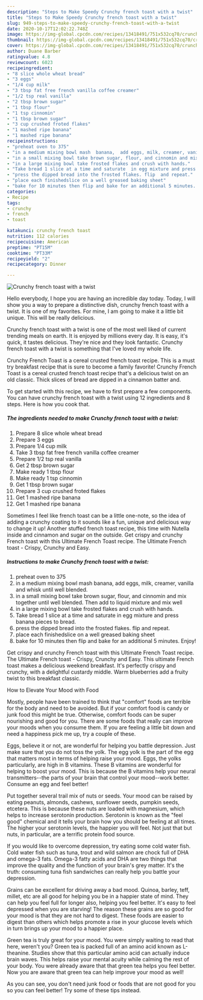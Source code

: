 ```yaml
---
description: "Steps to Make Speedy Crunchy french toast with a twist"
title: "Steps to Make Speedy Crunchy french toast with a twist"
slug: 949-steps-to-make-speedy-crunchy-french-toast-with-a-twist
date: 2020-10-17T12:02:22.748Z
image: https://img-global.cpcdn.com/recipes/13418491/751x532cq70/crunchy-french-toast-with-a-twist-recipe-main-photo.jpg
thumbnail: https://img-global.cpcdn.com/recipes/13418491/751x532cq70/crunchy-french-toast-with-a-twist-recipe-main-photo.jpg
cover: https://img-global.cpcdn.com/recipes/13418491/751x532cq70/crunchy-french-toast-with-a-twist-recipe-main-photo.jpg
author: Duane Barber
ratingvalue: 4.8
reviewcount: 6023
recipeingredient:
- "8 slice whole wheat bread"
- "3 eggs"
- "1/4 cup milk"
- "3 tbsp fat free french vanilla coffee creamer"
- "1/2 tsp real vanilla"
- "2 tbsp brown sugar"
- "1 tbsp flour"
- "1 tsp cinnomin"
- "1 tbsp brown sugar"
- "3 cup crushed froted flakes"
- "1 mashed ripe banana"
- "1 mashed ripe banana"
recipeinstructions:
- "preheat oven to 375"
- "in a medium mixing bowl mash  banana,  add eggs, milk, creamer, vanilla and whisk until well blended."
- "in a small mixing bowl take brown sugar, flour, and cinnomin and mix together until well blended. Then add to liquid mixture and mix well"
- "in a large mixing bowl take frosted flakes and crush with hands."
- "Take bread 1 slice at a time and saturate  in egg mixture and press banana pieces to bread."
- "press the dipped bread into the frosted flakes. flip  and repeat."
- "place each finishedslice on a well greased baking sheet"
- "bake for 10 minutes then flip and bake for an additional 5 minutes. Enjoy!"
categories:
- Recipe
tags:
- crunchy
- french
- toast

katakunci: crunchy french toast 
nutrition: 112 calories
recipecuisine: American
preptime: "PT15M"
cooktime: "PT33M"
recipeyield: "2"
recipecategory: Dinner

---
```



![Crunchy french toast with a twist](https://img-global.cpcdn.com/recipes/13418491/751x532cq70/crunchy-french-toast-with-a-twist-recipe-main-photo.jpg)

Hello everybody, I hope you are having an incredible day today. Today, I will show you a way to prepare a distinctive dish, crunchy french toast with a twist. It is one of my favorites. For mine, I am going to make it a little bit unique. This will be really delicious.

Crunchy french toast with a twist is one of the most well liked of current trending meals on earth. It is enjoyed by millions every day. It is easy, it's quick, it tastes delicious. They're nice and they look fantastic. Crunchy french toast with a twist is something that I've loved my whole life.

Crunchy French Toast is a cereal crusted french toast recipe. This is a must try breakfast recipe that is sure to become a family favorite! Crunchy French Toast is a cereal crusted french toast recipe that&#39;s a delicious twist on an old classic. Thick slices of bread are dipped in a cinnamon batter and.


To get started with this recipe, we have to first prepare a few components. You can have crunchy french toast with a twist using 12 ingredients and 8 steps. Here is how you cook that.

<!--inarticleads1-->

##### The ingredients needed to make Crunchy french toast with a twist:

1. Prepare 8 slice whole wheat bread
1. Prepare 3 eggs
1. Prepare 1/4 cup milk
1. Take 3 tbsp fat free french vanilla coffee creamer
1. Prepare 1/2 tsp real vanilla
1. Get 2 tbsp brown sugar
1. Make ready 1 tbsp flour
1. Make ready 1 tsp cinnomin
1. Get 1 tbsp brown sugar
1. Prepare 3 cup crushed froted flakes
1. Get 1 mashed ripe banana
1. Get 1 mashed ripe banana


Sometimes I feel like french toast can be a little one-note, so the idea of adding a crunchy coating to it sounds like a fun, unique and delicious way to change it up! Another stuffed french toast recipe, this time with Nutella inside and cinnamon and sugar on the outside. Get crispy and crunchy French toast with this Ultimate French Toast recipe. The Ultimate French toast - Crispy, Crunchy and Easy. 

<!--inarticleads2-->

##### Instructions to make Crunchy french toast with a twist:

1. preheat oven to 375
1. in a medium mixing bowl mash  banana,  add eggs, milk, creamer, vanilla and whisk until well blended.
1. in a small mixing bowl take brown sugar, flour, and cinnomin and mix together until well blended. Then add to liquid mixture and mix well
1. in a large mixing bowl take frosted flakes and crush with hands.
1. Take bread 1 slice at a time and saturate  in egg mixture and press banana pieces to bread.
1. press the dipped bread into the frosted flakes. flip  and repeat.
1. place each finishedslice on a well greased baking sheet
1. bake for 10 minutes then flip and bake for an additional 5 minutes. Enjoy!


Get crispy and crunchy French toast with this Ultimate French Toast recipe. The Ultimate French toast - Crispy, Crunchy and Easy. This ultimate French toast makes a delicious weekend breakfast. It&#39;s perfectly crispy and crunchy, with a delightful custardy middle. Warm blueberries add a fruity twist to this breakfast classic. 

How to Elevate Your Mood with Food


Mostly, people have been trained to think that "comfort" foods are terrible for the body and need to be avoided. But if your comfort food is candy or junk food this might be true. Otherwise, comfort foods can be super nourishing and good for you. There are some foods that really can improve your moods when you consume them. If you are feeling a little bit down and need a happiness pick me up, try a couple of these.

Eggs, believe it or not, are wonderful for helping you battle depression. Just make sure that you do not toss the yolk. The egg yolk is the part of the egg that matters most in terms of helping raise your mood. Eggs, the yolks particularly, are high in B vitamins. These B vitamins are wonderful for helping to boost your mood. This is because the B vitamins help your neural transmitters--the parts of your brain that control your mood--work better. Consume an egg and feel better!

Put together several trail mix of nuts or seeds. Your mood can be raised by eating peanuts, almonds, cashews, sunflower seeds, pumpkin seeds, etcetera. This is because these nuts are loaded with magnesium, which helps to increase serotonin production. Serotonin is known as the "feel good" chemical and it tells your brain how you should be feeling at all times. The higher your serotonin levels, the happier you will feel. Not just that but nuts, in particular, are a terrific protein food source.

If you would like to overcome depression, try eating some cold water fish. Cold water fish such as tuna, trout and wild salmon are chock full of DHA and omega-3 fats. Omega-3 fatty acids and DHA are two things that improve the quality and the function of your brain's grey matter. It's the truth: consuming tuna fish sandwiches can really help you battle your depression. 

Grains can be excellent for driving away a bad mood. Quinoa, barley, teff, millet, etc are all good for helping you be in a happier state of mind. They can help you feel full for longer also, helping you feel better. It's easy to feel depressed when you are starving! The reason these grains are so good for your mood is that they are not hard to digest. These foods are easier to digest than others which helps promote a rise in your glucose levels which in turn brings up your mood to a happier place.

Green tea is truly great for your mood. You were simply waiting to read that here, weren't you? Green tea is packed full of an amino acid known as L-theanine. Studies show that this particular amino acid can actually induce brain waves. This helps raise your mental acuity while calming the rest of your body. You were already aware that that green tea helps you feel better. Now you are aware that green tea can help improve your mood as well!

As you can see, you don't need junk food or foods that are not good for you so you can feel better! Try  some  of  these  tips  instead.

